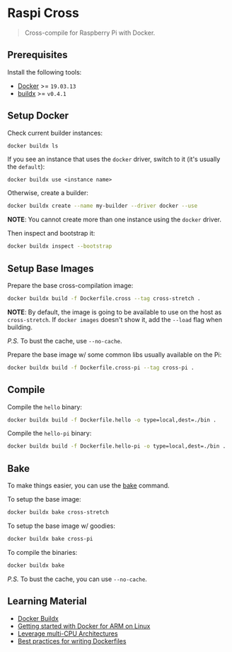 # Raspi Cross
> Cross-compile for Raspberry Pi with Docker.

## Prerequisites
Install the following tools:
* [Docker](https://docs.docker.com/engine) >= `19.03.13`
* [buildx](https://github.com/docker/buildx#installing) >= `v0.4.1`

## Setup Docker
Check current builder instances:
```bash
docker buildx ls
```

If you see an instance that uses the `docker` driver, switch to it (it's usually the `default`):
```
docker buildx use <instance name>
```

Otherwise, create a builder:
```bash
docker buildx create --name my-builder --driver docker --use
```
**NOTE**: You cannot create more than one instance using the `docker` driver.

Then inspect and bootstrap it:
```bash
docker buildx inspect --bootstrap
```

## Setup Base Images
Prepare the base cross-compilation image:
```bash
docker buildx build -f Dockerfile.cross --tag cross-stretch .
```
**NOTE**: By default, the image is going to be available to use on the host as `cross-stretch`. If `docker images` doesn't show it, add the `--load` flag when building.

*P.S.* To bust the cache, use `--no-cache`.

Prepare the base image w/ some common libs usually available on the Pi:
```bash
docker buildx build -f Dockerfile.cross-pi --tag cross-pi .
```

## Compile
Compile the `hello` binary:
```bash
docker buildx build -f Dockerfile.hello -o type=local,dest=./bin .
```

Compile the `hello-pi` binary:
```bash
docker buildx build -f Dockerfile.hello-pi -o type=local,dest=./bin .
```

## Bake
To make things easier, you can use the [bake](https://github.com/docker/buildx#buildx-bake-options-target) command.

To setup the base image:
```bash
docker buildx bake cross-stretch
```

To setup the base image w/ goodies:
```bash
docker buildx bake cross-pi
```

To compile the binaries:
```bash
docker buildx bake
```

*P.S.* To bust the cache, you can use `--no-cache`.

## Learning Material
* [Docker Buildx](https://docs.docker.com/buildx/working-with-buildx/)
* [Getting started with Docker for ARM on Linux](https://www.docker.com/blog/getting-started-with-docker-for-arm-on-linux/)
* [Leverage multi-CPU Architectures](https://docs.docker.com/docker-for-mac/multi-arch/)
* [Best practices for writing Dockerfiles](https://docs.docker.com/develop/develop-images/dockerfile_best-practices/)
